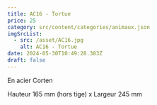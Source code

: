 ```yaml
---
title: AC16 - Tortue
price: 25
category: src/content/categories/animaux.json
imgSrcList:
  - src: /asset/AC16.jpg
    alt: AC16 - Tortue
date: 2024-05-30T10:49:28.383Z
draft: false
---
```


En acier Corten

Hauteur 165 mm (hors tige) x Largeur 245 mm
